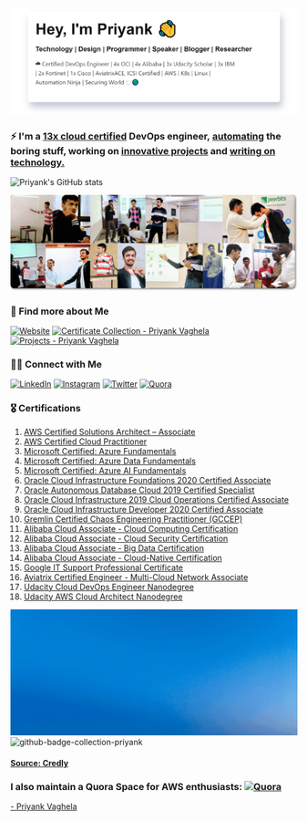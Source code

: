 ![I'm all about automation.](assets/images/priyankintro.png)

### ⚡ I'm a [13x cloud certified](https://priyankvaghela.com/categories/certification) DevOps engineer, [automating](https://priyankvaghela.com/automation) the boring stuff, working on [innovative projects](https://priyankvaghela.com/projects) and [writing on technology.](https://priyankvaghela.com/blog)

![Priyank's GitHub stats](https://github-readme-stats.vercel.app/api?username=Priyank-Vaghela&show_icons=true&hide_border=true)

![github-cover-photo-priyank](assets/images/github-cover-photo.png)

### 👀 Find more about Me
<p>
    <a href="https://priyankvaghela.com"><img alt="Website" src="https://img.shields.io/badge/Website-priyankvaghela.com-blue?style=flat-square&amp;logo=google-chrome"></a>
    <a href="https://www.youracclaim.com/users/priyank-vaghela/badges"><img alt="Certificate Collection - Priyank Vaghela" src="https://img.shields.io/badge/🏅%20Credly-Priyank--Vaghela-blue?style=flat-square"></a>
    <a href="https://priyankvaghela.com/project"><img alt="Projects - Priyank Vaghela" src="https://img.shields.io/badge/💡%20Projects-Priyank--Vaghela-blue?style=flat-square"></a>
</p>

### 🤝🏻 Connect with Me
<p>
    <a href="https://www.linkedin.com/in/priyank-vaghela"><img alt="LinkedIn" src="https://img.shields.io/badge/LinkedIn-Priyank%20Vaghela-blue?style=flat-square&amp;logo=linkedin"></a>
    <a href="https://instagram.com/priyankvaghela_"><img alt="Instagram" src="https://img.shields.io/badge/Instagram-priyankvaghela__-red?style=flat-square&amp;logo=instagram"></a>
    <a href="https://twitter.com/PriyankVaghela_"><img alt="Twitter" src="https://img.shields.io/badge/Twitter-PriyankVaghela__-blue?style=flat-square&amp;logo=twitter"></a>
    <a href="https://www.quora.com/profile/Priyank-Vaghela-2"><img alt="Quora" src="https://img.shields.io/badge/Quora-Priyank--Vaghela--2-red?style=flat-square&amp;logo=quora"></a>
</p>

### 🎖 Certifications
1.  [AWS Certified Solutions Architect – Associate](https://priyankvaghela.com/certification/being-aws-certified-solutions-architect-associate/)
2.  [AWS Certified Cloud Practitioner](https://priyankvaghela.com/certification/being-aws-certified-cloud-practitioner/)
3.  [Microsoft Certified: Azure Fundamentals](https://priyankvaghela.com/certification/microsoft-certified-azure-fundamentals/)
4.  [Microsoft Certified: Azure Data Fundamentals](https://priyankvaghela.com/certification/microsoft-certified-azure-data-fundamentals/)
5.  [Microsoft Certified: Azure AI Fundamentals](https://priyankvaghela.com/certification/microsoft-certified-azure-ai-fundamentals/)
6.  [Oracle Cloud Infrastructure Foundations 2020 Certified Associate](https://www.linkedin.com/posts/priyank-vaghela_oracle-cloud-infrastructure-foundations-2020-activity-6693409658364825602-xZC3)
7.  [Oracle Autonomous Database Cloud 2019 Certified Specialist](https://www.linkedin.com/posts/priyank-vaghela_oracle-autonomous-database-cloud-2019-certified-activity-6696060645219045376-4XFO)
8.  [Oracle Cloud Infrastructure 2019 Cloud Operations Certified Associate](https://www.linkedin.com/posts/priyank-vaghela_oracle-cloud-infrastructure-2019-cloud-operations-activity-6707139464906448896-QGYF)
9.  [Oracle Cloud Infrastructure Developer 2020 Certified Associate](https://www.linkedin.com/posts/priyank-vaghela_oracle-cloud-infrastructure-developer-2020-activity-6703308836062687232-_OdW)
10.  [Gremlin Certified Chaos Engineering Practitioner (GCCEP)](https://priyankvaghela.com/certification/gremlin-certified-chaos-engineering-practitioner/)
11.  [Alibaba Cloud Associate - Cloud Computing Certification](https://priyankvaghela.com/certification/being-alibaba-cloud-associate-cloud-computing-certified/)
12.  [Alibaba Cloud Associate - Cloud Security Certification](https://priyankvaghela.com/certification/being-alibaba-cloud-associate-cloud-security-certified/)
13.  [Alibaba Cloud Associate - Big Data Certification](https://priyankvaghela.com/certification/being-alibaba-cloud-associate-big-data-certified/)
14.  [Alibaba Cloud Associate - Cloud-Native Certification](https://priyankvaghela.com/certification/being-alibaba-cloud-associate-cloud-native-certified/)
15.  [Google IT Support Professional Certificate](https://priyankvaghela.com/certification/google-it-support-professional-certificate/)
16.  [Aviatrix Certified Engineer - Multi-Cloud Network Associate](https://www.linkedin.com/posts/priyank-vaghela_aviatrix-certified-multi-cloud-networking-activity-6690263339299295232-oeur)
17.  [Udacity Cloud DevOps Engineer Nanodegree](https://priyankvaghela.com/certification/udacity-cloud-devops-engineer-nanodegree/)
18.  [Udacity AWS Cloud Architect Nanodegree](https://priyankvaghela.com/certification/udacity-aws-cloud-architect-nanodegree/)

![github-badge-collection-priyank](assets/images/certification-collection-1.gif)
![github-badge-collection-priyank](assets/images/certification-collection-2.gif)
#### [Source: Credly](https://www.credly.com/users/priyank-vaghela/badges)

<h3>I also maintain a Quora Space for AWS enthusiasts: <a href="https://awscloud.quora.com"><img alt="Quora" src="https://img.shields.io/badge/Quora-☁️Everything%20AWS%20Cloud-red?style=flat-square&amp;logo=quora"></a></h3>

[- Priyank Vaghela](https://priyankvaghela.com)
